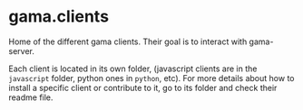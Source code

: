 # gama.clients
Home of the different gama clients. Their goal is to interact with gama-server.

Each client is located in its own folder, (javascript clients are in the `javascript` folder, python ones in `python`, etc).
For more details about how to install a specific client or contribute to it, go to its folder and check their readme file.

